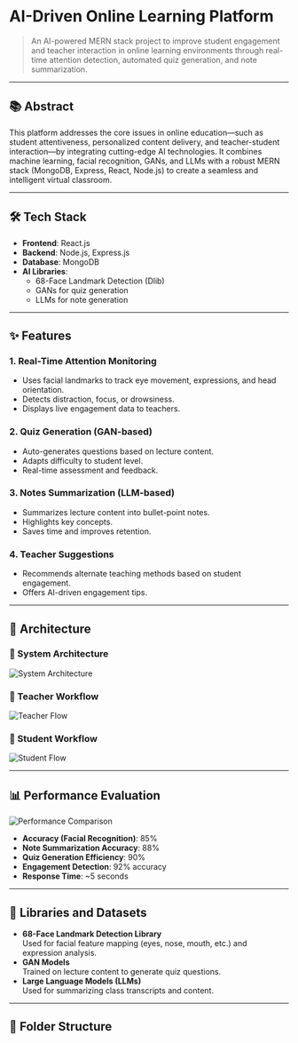 # AI-Driven Online Learning Platform

> An AI-powered MERN stack project to improve student engagement and teacher interaction in online learning environments through real-time attention detection, automated quiz generation, and note summarization.

---

## 📚 Abstract

This platform addresses the core issues in online education—such as student attentiveness, personalized content delivery, and teacher-student interaction—by integrating cutting-edge AI technologies. It combines machine learning, facial recognition, GANs, and LLMs with a robust MERN stack (MongoDB, Express, React, Node.js) to create a seamless and intelligent virtual classroom.

---

## 🛠️ Tech Stack

- **Frontend**: React.js  
- **Backend**: Node.js, Express.js  
- **Database**: MongoDB  
- **AI Libraries**:  
  - 68-Face Landmark Detection (Dlib)  
  - GANs for quiz generation  
  - LLMs for note generation

---

## ✨ Features

### 1. Real-Time Attention Monitoring
- Uses facial landmarks to track eye movement, expressions, and head orientation.
- Detects distraction, focus, or drowsiness.
- Displays live engagement data to teachers.

### 2. Quiz Generation (GAN-based)
- Auto-generates questions based on lecture content.
- Adapts difficulty to student level.
- Real-time assessment and feedback.

### 3. Notes Summarization (LLM-based)
- Summarizes lecture content into bullet-point notes.
- Highlights key concepts.
- Saves time and improves retention.

### 4. Teacher Suggestions
- Recommends alternate teaching methods based on student engagement.
- Offers AI-driven engagement tips.

---

## 🧠 Architecture

### 📌 System Architecture

![System Architecture](./assets/system-architecture.png)

### 📌 Teacher Workflow

![Teacher Flow](./assets/teacher-flow.png)

### 📌 Student Workflow

![Student Flow](./assets/student-flow.png)

---

## 📊 Performance Evaluation

![Performance Comparison](./assets/performance-analysis.png)

- **Accuracy (Facial Recognition)**: 85%  
- **Note Summarization Accuracy**: 88%  
- **Quiz Generation Efficiency**: 90%  
- **Engagement Detection**: 92% accuracy  
- **Response Time**: ~5 seconds

---

## 🧪 Libraries and Datasets

- **68-Face Landmark Detection Library**  
  Used for facial feature mapping (eyes, nose, mouth, etc.) and expression analysis.  
- **GAN Models**  
  Trained on lecture content to generate quiz questions.  
- **Large Language Models (LLMs)**  
  Used for summarizing class transcripts and content.

---

## 📁 Folder Structure


 
